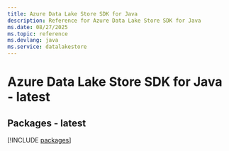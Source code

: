 ```yaml
---
title: Azure Data Lake Store SDK for Java
description: Reference for Azure Data Lake Store SDK for Java
ms.date: 08/27/2025
ms.topic: reference
ms.devlang: java
ms.service: datalakestore
---
```

# Azure Data Lake Store SDK for Java - latest
## Packages - latest
[!INCLUDE [packages](data-lake-store-index.md)]